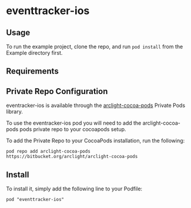# eventtracker-ios


## Usage

To run the example project, clone the repo, and run `pod install` from the Example directory first.


## Requirements

## Private Repo Configuration 

eventracker-ios is available through the [arclight-cocoa-pods](https://bitbucket.org/arclight/arclight-cocoa-pods) Private Pods library. 

To use the eventracker-ios pod you will need to add the arclight-cocoa-pods pods private repo to your cocoapods setup.

To add the Private Repo to your CocoaPods installation, run the following:

	pod repo add arclight-cocoa-pods https://bitbucket.org/arclight/arclight-cocoa-pods


## Install

To install
it, simply add the following line to your Podfile:

    pod "eventtracker-ios"